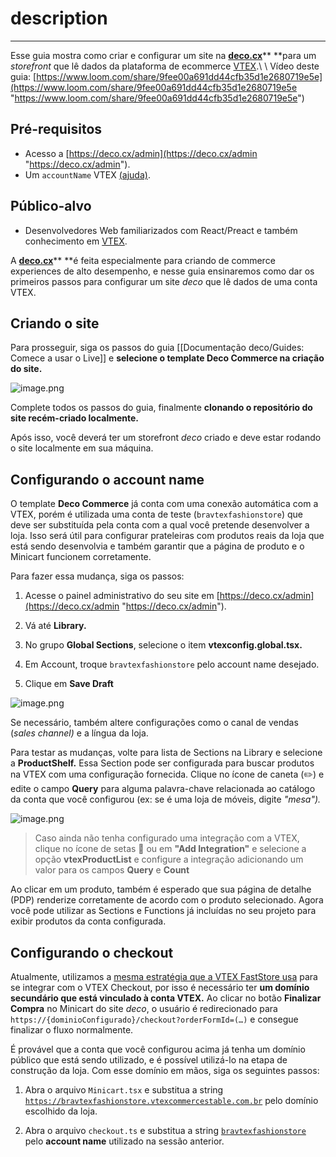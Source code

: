 # description

---

Esse guia mostra como criar e configurar um site na
[**deco.cx**](http://deco.cx)** **para um _storefront_ que lê dados da
plataforma de ecommerce [VTEX](https://vtex.com/ "https://vtex.com/").\
\
Vídeo deste guia:
[https://www.loom.com/share/9fee00a691dd44cfb35d1e2680719e5e](https://www.loom.com/share/9fee00a691dd44cfb35d1e2680719e5e "https://www.loom.com/share/9fee00a691dd44cfb35d1e2680719e5e")

## Pré-requisitos

- Acesso a
  [https://deco.cx/admin](https://deco.cx/admin "https://deco.cx/admin").
- Um `accountName` VTEX
  [(ajuda)](https://help.vtex.com/tutorial/what-is-an-account-name--i0mIGLcg3QyEy8OCicEoC "https://help.vtex.com/tutorial/what-is-an-account-name--i0mIGLcg3QyEy8OCicEoC").

## Público-alvo

- Desenvolvedores Web familiarizados com React/Preact e também conhecimento em
  [VTEX](https://vtex.com/ "https://vtex.com/").

A [**deco.cx**](http://deco.cx)** **é feita especialmente para criando de
commerce experiences de alto desempenho, e nesse guia ensinaremos como dar os
primeiros passos para configurar um site _deco_ que lê dados de uma conta VTEX.

## Criando o site

Para prosseguir, siga os passos do guia [[Documentação deco/Guides: Comece a
usar o Live]] e **selecione o template Deco Commerce na criação do site.**

![image.png](files/240c86c0-7f39-4cad-91af-d228b1c4d682 "")

Complete todos os passos do guia, finalmente **clonando o repositório do site
recém-criado localmente.**

Após isso, você deverá ter um storefront _deco_ criado e deve estar rodando o
site localmente em sua máquina.

## Configurando o account name

O template **Deco Commerce** já conta com uma conexão automática com a VTEX,
porém é utilizada uma conta de teste (`bravtexfashionstore`) que deve ser
substituída pela conta com a qual você pretende desenvolver a loja. Isso será
útil para configurar prateleiras com produtos reais da loja que está sendo
desenvolvia e também garantir que a página de produto e o Minicart funcionem
corretamente.

Para fazer essa mudança, siga os passos:

1. Acesse o painel administrativo do seu site em
   [https://deco.cx/admin](https://deco.cx/admin "https://deco.cx/admin").

2. Vá até **Library.**

3. No grupo **Global Sections**, selecione o item **vtexconfig.global.tsx.**

4. Em Account, troque `bravtexfashionstore` pelo account name desejado.

5. Clique em **Save Draft**

![image.png](files/d8edfc69-6269-45ee-a559-71edb8ba3e0e "")

Se necessário, também altere configurações como o canal de vendas (_sales
channel)_ e a língua da loja.

Para testar as mudanças, volte para lista de Sections na Library e selecione a
**ProductShelf.** Essa Section pode ser configurada para buscar produtos na VTEX
com uma configuração fornecida. Clique no ícone de caneta (✏️) e edite o campo
**Query** para alguma palavra-chave relacionada ao catálogo da conta que você
configurou (ex: se é uma loja de móveis, digite _"mesa")._

![image.png](files/3bd80348-ddc8-460c-a57a-d0208450e36e "")

> Caso ainda não tenha configurado uma integração com a VTEX, clique no ícone de
> setas 🔁 ou em **"Add Integration"** e selecione a opção **vtexProductList** e
> configure a integração adicionando um valor para os campos **Query** e
> **Count**

Ao clicar em um produto, também é esperado que sua página de detalhe (PDP)
renderize corretamente de acordo com o produto selecionado. Agora você pode
utilizar as Sections e Functions já incluídas no seu projeto para exibir
produtos da conta configurada.

## Configurando o checkout

Atualmente, utilizamos a
[mesma estratégia que a VTEX FastStore usa](https://www.faststore.dev/how-to-guides/platform-integration/vtex/integrating-vtex-checkout "https://www.faststore.dev/how-to-guides/platform-integration/vtex/integrating-vtex-checkout")
para se integrar com o VTEX Checkout, por isso é necessário ter **um domínio
secundário que está vinculado à conta VTEX.** Ao clicar no botão **Finalizar
Compra** no Minicart do site _deco_, o usuário é redirecionado para
`https://{dominioConfigurado}/checkout?orderFormId=(…)` e consegue finalizar o
fluxo normalmente.

É provável que a conta que você configurou acima já tenha um domínio público que
está sendo utilizado, e é possível utilizá-lo na etapa de construção da loja.
Com esse domínio em mãos, siga os seguintes passos:

1. Abra o arquivo `Minicart.tsx` e substitua a string
   [`https://bravtexfashionstore.vtexcommercestable.com.br`](https://bravtexfashionstore.vtexcommercestable.com.br)
   pelo domínio escolhido da loja.

2. Abra o arquivo `checkout.ts` e substitua a string
   [`bravtexfashionstore`](https://bravtexfashionstore.vtexcommercestable.com.br)
   pelo **account name** utilizado na sessão anterior.
